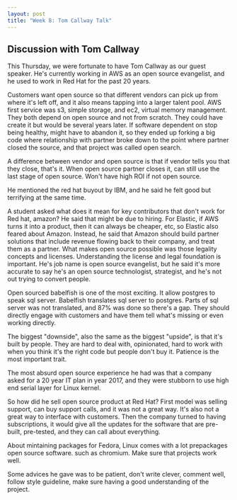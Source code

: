 ```yaml
---
layout: post
title: "Week 8: Tom Callway Talk"
---
```


## Discussion with Tom Callway 

This Thursday, we were fortunate to have Tom Callway as our guest speaker. He's currently working in AWS as an open source evangelist, and he used to work in Red Hat for the past 20 years. 

Customers want open source so that different vendors can pick up from where it's left off, and it also means tapping into a larger talent pool. AWS first service was s3, simple storage, and ec2, virtual memory management. They both depend on open source and not from scratch. They could have create it but would be several years later. If software dependent on stop being healthy, might have to abandon it, so they ended up forking a big code where relationship with partner broke down to the point where partner closed the source, and that project was called open search. 

A difference between vendor and open source is that if vendor tells you that they close, that's it. When open source partner closes it, can still use the last stage of open source. Won't have high ROI if not open source. 

He mentioned the red hat buyout by IBM, and he said he felt good but terrifying at the same time. 

A student asked what does it mean for key contributors that don't work for Red hat, amazon? He said that might be due to hiring. For Elastic, if AWS turns it into a product, then it can always be cheaper, etc, so Elastic also feared about Amazon. Instead, he said that Amazon should build partner solutions that include revenue flowing back to their company, and treat them as a partner. 
What makes open source possible was those legality concepts and licenses. Understanding the license and legal foundation is important.
He's job name is open source evangelist, but he said it's more accurate to say he's an open source technologist, strategist, and he's not out trying to convert people. 

Open sourced babelfish is one of the most exciting. It allow postgres to speak sql server. Babelfish translates sql server to postgres. Parts of sql server was not translated, and 87% was done so there's a gap. They should directly engage with customers and have them tell what's missing or even working directly. 

The biggest "downside", also the same as the biggest "upside", is that it's built by people. They are hard to deal with, opinionated, hard to work with when you think it's the right code but people don't buy it. Patience is the most important trait. 

The most absurd open source experience he had was that a company asked for a 20 year IT plan in year 2017, and they were stubborn to use high end serial layer for Linux kernel. 

So how did he sell open source product at Red Hat? First model was selling support, can buy support calls, and it was not a great way. It's also not a great way to interface with customers. Then the company turned to having subscriptions, it would give all the updates for the software that are pre-built, pre-tested, and they can call about everything. 

About mintaining packages for Fedora, Linux comes with a lot prepackages open source software. such as chromium. Make sure that projects work well. 

Some advices he gave was to be patient, don't write clever, comment well, follow style guideline, make sure having a good understanding of the project. 

